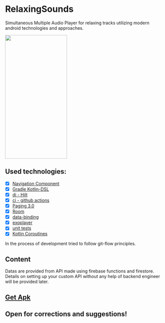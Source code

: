 # RelaxingSounds
Simultaneous Multiple Audio Player for relaxing tracks utilizing modern android technologies and approaches.

<img src="https://github.com/batyrf/RelaxingSounds/blob/master/anim.gif" width="200" height="400" />

## Used technologies:
- [x] [Navigation Component](https://developer.android.com/guide/navigation/navigation-migrate)
- [x] [Gradle Kotlin-DSL](https://docs.gradle.org/current/userguide/kotlin_dsl.html)
- [x] [di - Hilt](https://dagger.dev/hilt/)
- [x] [ci - github actions](https://github.com/features/actions)
- [x] [Paging 3.0](https://developer.android.com/topic/libraries/architecture/paging/v3-overview)
- [x] [Room](https://developer.android.com/topic/libraries/architecture/room)
- [x] [data-binding](https://developer.android.com/topic/libraries/data-binding)
- [x] [exoplayer](https://github.com/google/ExoPlayer)
- [x] [unit tests]()
- [x] [Kotlin Coroutines](https://kotlinlang.org/docs/reference/coroutines-overview.html)

In the process of development tried to follow git-flow principles.

## Content
Datas are provided from API made using firebase functions and firestore. Details on setting up your custom API without any help of backend engineer will be provided later.


## [Get Apk](https://github.com/batyrf/RelaxingSounds/blob/master/app-debug.apk)

## Open for corrections and suggestions!

